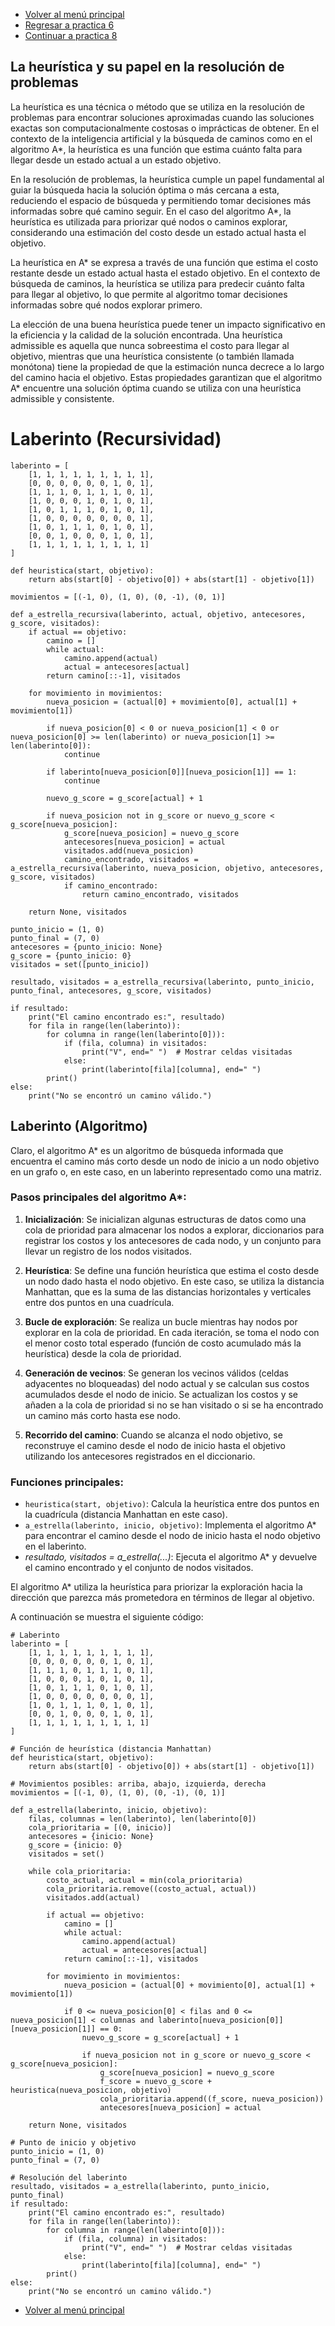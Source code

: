 - [Volver al menú principal](README.md)
- [Regresar a practica 6](practica6.md)
- [Continuar a practica 8](practica8.md)
## La heurística y su papel en la resolución de problemas
La heurística es una técnica o método que se utiliza en la resolución de problemas para encontrar soluciones aproximadas cuando las soluciones exactas son computacionalmente costosas o imprácticas de obtener. En el contexto de la inteligencia artificial y la búsqueda de caminos como en el algoritmo A*, la heurística es una función que estima cuánto falta para llegar desde un estado actual a un estado objetivo.

En la resolución de problemas, la heurística cumple un papel fundamental al guiar la búsqueda hacia la solución óptima o más cercana a esta, reduciendo el espacio de búsqueda y permitiendo tomar decisiones más informadas sobre qué camino seguir. En el caso del algoritmo A*, la heurística es utilizada para priorizar qué nodos o caminos explorar, considerando una estimación del costo desde un estado actual hasta el objetivo.

La heurística en A* se expresa a través de una función que estima el costo restante desde un estado actual hasta el estado objetivo. En el contexto de búsqueda de caminos, la heurística se utiliza para predecir cuánto falta para llegar al objetivo, lo que permite al algoritmo tomar decisiones informadas sobre qué nodos explorar primero.

La elección de una buena heurística puede tener un impacto significativo en la eficiencia y la calidad de la solución encontrada. Una heurística admissible es aquella que nunca sobreestima el costo para llegar al objetivo, mientras que una heurística consistente (o también llamada monótona) tiene la propiedad de que la estimación nunca decrece a lo largo del camino hacia el objetivo. Estas propiedades garantizan que el algoritmo A* encuentre una solución óptima cuando se utiliza con una heurística admissible y consistente.

# Laberinto (Recursividad)
```python:
laberinto = [
    [1, 1, 1, 1, 1, 1, 1, 1, 1],
    [0, 0, 0, 0, 0, 0, 1, 0, 1],
    [1, 1, 1, 0, 1, 1, 1, 0, 1],
    [1, 0, 0, 0, 1, 0, 1, 0, 1],
    [1, 0, 1, 1, 1, 0, 1, 0, 1],
    [1, 0, 0, 0, 0, 0, 0, 0, 1],
    [1, 0, 1, 1, 1, 0, 1, 0, 1],
    [0, 0, 1, 0, 0, 0, 1, 0, 1],
    [1, 1, 1, 1, 1, 1, 1, 1, 1]
]

def heuristica(start, objetivo):
    return abs(start[0] - objetivo[0]) + abs(start[1] - objetivo[1])

movimientos = [(-1, 0), (1, 0), (0, -1), (0, 1)]

def a_estrella_recursiva(laberinto, actual, objetivo, antecesores, g_score, visitados):
    if actual == objetivo:
        camino = []
        while actual:
            camino.append(actual)
            actual = antecesores[actual]
        return camino[::-1], visitados

    for movimiento in movimientos:
        nueva_posicion = (actual[0] + movimiento[0], actual[1] + movimiento[1])

        if nueva_posicion[0] < 0 or nueva_posicion[1] < 0 or nueva_posicion[0] >= len(laberinto) or nueva_posicion[1] >= len(laberinto[0]):
            continue

        if laberinto[nueva_posicion[0]][nueva_posicion[1]] == 1:
            continue

        nuevo_g_score = g_score[actual] + 1

        if nueva_posicion not in g_score or nuevo_g_score < g_score[nueva_posicion]:
            g_score[nueva_posicion] = nuevo_g_score
            antecesores[nueva_posicion] = actual
            visitados.add(nueva_posicion)
            camino_encontrado, visitados = a_estrella_recursiva(laberinto, nueva_posicion, objetivo, antecesores, g_score, visitados)
            if camino_encontrado:
                return camino_encontrado, visitados

    return None, visitados

punto_inicio = (1, 0)
punto_final = (7, 0)
antecesores = {punto_inicio: None}
g_score = {punto_inicio: 0}
visitados = set([punto_inicio])

resultado, visitados = a_estrella_recursiva(laberinto, punto_inicio, punto_final, antecesores, g_score, visitados)

if resultado:
    print("El camino encontrado es:", resultado)
    for fila in range(len(laberinto)):
        for columna in range(len(laberinto[0])):
            if (fila, columna) in visitados:
                print("V", end=" ")  # Mostrar celdas visitadas
            else:
                print(laberinto[fila][columna], end=" ")
        print()
else:
    print("No se encontró un camino válido.")
```
## Laberinto (Algoritmo)
Claro, el algoritmo A* es un algoritmo de búsqueda informada que encuentra el camino más corto desde un nodo de inicio a un nodo objetivo en un grafo o, en este caso, en un laberinto representado como una matriz.

### Pasos principales del algoritmo A*:

1. **Inicialización**: Se inicializan algunas estructuras de datos como una cola de prioridad para almacenar los nodos a explorar, diccionarios para registrar los costos y los antecesores de cada nodo, y un conjunto para llevar un registro de los nodos visitados.

2. **Heurística**: Se define una función heurística que estima el costo desde un nodo dado hasta el nodo objetivo. En este caso, se utiliza la distancia Manhattan, que es la suma de las distancias horizontales y verticales entre dos puntos en una cuadrícula.

3. **Bucle de exploración**: Se realiza un bucle mientras hay nodos por explorar en la cola de prioridad. En cada iteración, se toma el nodo con el menor costo total esperado (función de costo acumulado más la heurística) desde la cola de prioridad.

4. **Generación de vecinos**: Se generan los vecinos válidos (celdas adyacentes no bloqueadas) del nodo actual y se calculan sus costos acumulados desde el nodo de inicio. Se actualizan los costos y se añaden a la cola de prioridad si no se han visitado o si se ha encontrado un camino más corto hasta ese nodo.

5. **Recorrido del camino**: Cuando se alcanza el nodo objetivo, se reconstruye el camino desde el nodo de inicio hasta el objetivo utilizando los antecesores registrados en el diccionario.

### Funciones principales:

- `heuristica(start, objetivo)`: Calcula la heurística entre dos puntos en la cuadrícula (distancia Manhattan en este caso).
- `a_estrella(laberinto, inicio, objetivo)`: Implementa el algoritmo A* para encontrar el camino desde el nodo de inicio hasta el nodo objetivo en el laberinto.
- *resultado, visitados = a_estrella(...)*: Ejecuta el algoritmo A* y devuelve el camino encontrado y el conjunto de nodos visitados.

El algoritmo A* utiliza la heurística para priorizar la exploración hacia la dirección que parezca más prometedora en términos de llegar al objetivo. 

A continuación se muestra el siguiente código:
```python:
# Laberinto
laberinto = [
    [1, 1, 1, 1, 1, 1, 1, 1, 1],
    [0, 0, 0, 0, 0, 0, 1, 0, 1],
    [1, 1, 1, 0, 1, 1, 1, 0, 1],
    [1, 0, 0, 0, 1, 0, 1, 0, 1],
    [1, 0, 1, 1, 1, 0, 1, 0, 1],
    [1, 0, 0, 0, 0, 0, 0, 0, 1],
    [1, 0, 1, 1, 1, 0, 1, 0, 1],
    [0, 0, 1, 0, 0, 0, 1, 0, 1],
    [1, 1, 1, 1, 1, 1, 1, 1, 1]
]

# Función de heurística (distancia Manhattan)
def heuristica(start, objetivo):
    return abs(start[0] - objetivo[0]) + abs(start[1] - objetivo[1])

# Movimientos posibles: arriba, abajo, izquierda, derecha
movimientos = [(-1, 0), (1, 0), (0, -1), (0, 1)]

def a_estrella(laberinto, inicio, objetivo):
    filas, columnas = len(laberinto), len(laberinto[0])
    cola_prioritaria = [(0, inicio)]
    antecesores = {inicio: None}
    g_score = {inicio: 0}
    visitados = set()

    while cola_prioritaria:
        costo_actual, actual = min(cola_prioritaria)
        cola_prioritaria.remove((costo_actual, actual))
        visitados.add(actual)

        if actual == objetivo:
            camino = []
            while actual:
                camino.append(actual)
                actual = antecesores[actual]
            return camino[::-1], visitados

        for movimiento in movimientos:
            nueva_posicion = (actual[0] + movimiento[0], actual[1] + movimiento[1])

            if 0 <= nueva_posicion[0] < filas and 0 <= nueva_posicion[1] < columnas and laberinto[nueva_posicion[0]][nueva_posicion[1]] == 0:
                nuevo_g_score = g_score[actual] + 1

                if nueva_posicion not in g_score or nuevo_g_score < g_score[nueva_posicion]:
                    g_score[nueva_posicion] = nuevo_g_score
                    f_score = nuevo_g_score + heuristica(nueva_posicion, objetivo)
                    cola_prioritaria.append((f_score, nueva_posicion))
                    antecesores[nueva_posicion] = actual

    return None, visitados

# Punto de inicio y objetivo
punto_inicio = (1, 0)
punto_final = (7, 0)

# Resolución del laberinto
resultado, visitados = a_estrella(laberinto, punto_inicio, punto_final)
if resultado:
    print("El camino encontrado es:", resultado)
    for fila in range(len(laberinto)):
        for columna in range(len(laberinto[0])):
            if (fila, columna) in visitados:
                print("V", end=" ")  # Mostrar celdas visitadas
            else:
                print(laberinto[fila][columna], end=" ")
        print()
else:
    print("No se encontró un camino válido.")
```

- [Volver al menú principal](README.md)